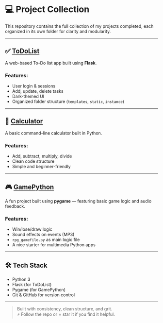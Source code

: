 # 💻 Project Collection

This repository contains the full collection of my projects completed, each organized in its own folder for clarity and modularity.

---

## ✅ [ToDoList](./ToDoList)

A web-based To-Do list app built using **Flask**.

### Features:
- User login & sessions
- Add, update, delete tasks
- Dark-themed UI
- Organized folder structure (`templates`, `static`, `instance`)

---

## 🧮 [Calculator](./Calculator)

A basic command-line calculator built in Python.

### Features:
- Add, subtract, multiply, divide
- Clean code structure
- Simple and beginner-friendly

---

## 🎮 [GamePython](./GamePython)

A fun project built using **pygame** — featuring basic game logic and audio feedback.

### Features:
- Win/lose/draw logic
- Sound effects on events (MP3)
- `rpg_gamefile.py` as main logic file
- A nice starter for multimedia Python apps

---

## 🛠 Tech Stack
- Python 3
- Flask (for ToDoList)
- Pygame (for GamePython)
- Git & GitHub for version control

---

> Built with consistency, clean structure, and grit.  
> ⚡ Follow the repo or ⭐ star it if you find it helpful.
